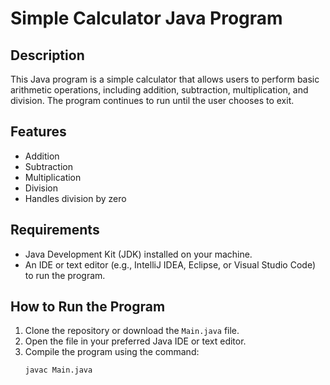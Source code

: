 # Simple Calculator Java Program

## Description
This Java program is a simple calculator that allows users to perform basic arithmetic operations, including addition, subtraction, multiplication, and division. The program continues to run until the user chooses to exit.

## Features
- Addition
- Subtraction
- Multiplication
- Division
- Handles division by zero

## Requirements
- Java Development Kit (JDK) installed on your machine.
- An IDE or text editor (e.g., IntelliJ IDEA, Eclipse, or Visual Studio Code) to run the program.

## How to Run the Program
1. Clone the repository or download the `Main.java` file.
2. Open the file in your preferred Java IDE or text editor.
3. Compile the program using the command:
   ```bash
   javac Main.java